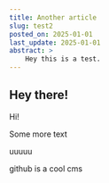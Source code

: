 ```yaml
---
title: Another article
slug: test2
posted_on: 2025-01-01
last_update: 2025-01-01
abstract: >
    Hey this is a test.
---
```


## Hey there!

Hi!


Some more text

uuuuu

github is a cool cms
